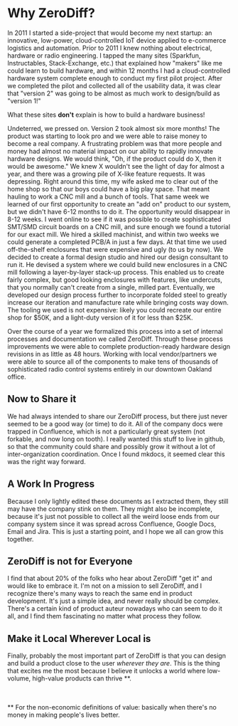 # Why ZeroDiff?

In 2011 I started a side-project that would become my next startup: an innovative, low-power, cloud-controlled IoT device applied to e-commerce logistics and automation. Prior to 2011 I knew nothing about electrical, hardware or radio engineering. I tapped the many sites (Sparkfun, Instructables, Stack-Exchange, etc.) that explained how "makers" like me could learn to build hardware, and within 12 months I had a cloud-controlled hardware system complete enough to conduct my first pilot project. After we completed the pilot and collected all of the usability data, it was clear that "version 2" was going to be almost as much work to design/build as "version 1!"

What these sites **don't** explain is how to build a hardware business!

Undeterred, we pressed on. Version 2 took almost six more months! The product was starting to look pro and we were able to raise money to become a real company. A frustrating problem was that more people and money had almost no material impact on our ability to rapidly innovate hardware designs. We would think, "Oh, if the product could do X, then it would be awesome." We knew X wouldn't see the light of day for almost a year, and there was a growing pile of X-like feature requests. It was depressing. Right around this time, my wife asked me to clear out of the home shop so that our boys could have a big play space. That meant hauling to work a CNC mill and a bunch of tools. That same week we learned of our first opportunity to create an "add on" product to our system, but we didn't have 6-12 months to do it. The opportunity would disappear in 8-12 weeks. I went online to see if it was possible to create sophisticated SMT/SMD circuit boards on a CNC mill, and sure enough we found a tutorial for our exact mill. We hired a skilled machinist, and within two weeks we could generate a completed PCB/A in just a few days. At that time we used off-the-shelf enclosures that were expensive and ugly (to us by now). We decided to create a formal design studio and hired our design consultant to run it. He devised a system where we could build new enclosures in a CNC mill following a layer-by-layer stack-up process. This enabled us to create fairly complex, but good looking enclosures with features, like undercuts, that you normally can't create from a single, milled part. Eventually, we developed our design process further to incorporate folded steel to greatly increase our iteration and manufacture rate while bringing costs way down. The tooling we used is not expensive: likely you could recreate our entire shop for $50K, and a light-duty version of it for less than $25K.

Over the course of a year we formalized this process into a set of internal processes and documentation we called ZeroDiff. Through these process improvements we were able to complete production-ready hardware design revisions in as little as 48 hours. Working with local vendor/partners we were able to source all of the components to make tens of thousands of sophisticated radio control systems entirely in our downtown Oakland office. 

## Now to Share it

We had always intended to share our ZeroDiff process, but there just never seemed to be a good way (or time) to do it. All of the company docs were trapped in Confluence, which is not a particularly great system (not forkable, and now long on tooth). I really wanted this stuff to live in github, so that the community could share and possibly grow it without a lot of inter-organization coordination. Once I found mkdocs, it seemed clear this was the right way forward.

## A Work In Progress

Because I only lightly edited these documents as I extracted them, they still may have the company stink on them. They might also be incomplete, because it's just not possible to collect all the weird loose ends from our company system since it was spread across Confluence, Google Docs, Email and Jira. This is just a starting point, and I hope we all can grow this together.

## ZeroDiff is not for Everyone

I find that about 20% of the folks who hear about ZeroDiff "get it" and would like to embrace it. I'm not on a mission to sell ZeroDiff, and I recognize there's many ways to reach the same end in product development. It's just a simple idea, and never really should be complex. There's a certain kind of product auteur nowadays who can seem to do it all, and I find them fascinating no matter what process they follow.

## Make it Local Wherever Local is

Finally, probably the most important part of ZeroDiff is that you can design and build a product close to the user *wherever they are*. This is the thing that excites me the most because I believe it unlocks a world where low-volume, high-value products can thrive **.

<br>
<br>
** For the non-economic definitions of value: basically when there's no money in making people's lives better.